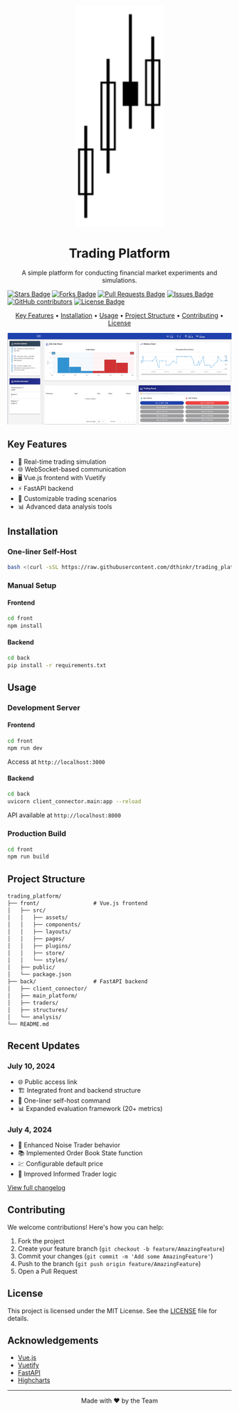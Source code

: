 <p align="center">
  <img src="front/src/assets/trading_platform_logo.svg" alt="Trading Platform Logo" width="200"/>
</p>


<h1 align="center">Trading Platform</h1>

<p align="center">
  A simple platform for conducting financial market experiments and simulations.
</p>

  <p>
    <a href="https://github.com/dthinkr/trading_platform/stargazers"><img src="https://img.shields.io/github/stars/dthinkr/trading_platform" alt="Stars Badge"/></a>
    <a href="https://github.com/dthinkr/trading_platform/network/members"><img src="https://img.shields.io/github/forks/dthinkr/trading_platform" alt="Forks Badge"/></a>
    <a href="https://github.com/dthinkr/trading_platform/pulls"><img src="https://img.shields.io/github/issues-pr/dthinkr/trading_platform" alt="Pull Requests Badge"/></a>
    <a href="https://github.com/dthinkr/trading_platform/issues"><img src="https://img.shields.io/github/issues/dthinkr/trading_platform" alt="Issues Badge"/></a>
    <a href="https://github.com/dthinkr/trading_platform/graphs/contributors"><img alt="GitHub contributors" src="https://img.shields.io/github/contributors/dthinkr/trading_platform?color=2b9348"></a>
    <a href="https://github.com/dthinkr/trading_platform/blob/master/LICENSE"><img src="https://img.shields.io/github/license/dthinkr/trading_platform?color=2b9348" alt="License Badge"/></a>
  </p>
  
<p align="center">
  <a href="#key-features">Key Features</a> •
  <a href="#installation">Installation</a> •
  <a href="#usage">Usage</a> •
  <a href="#project-structure">Project Structure</a> •
  <a href="#contributing">Contributing</a> •
  <a href="#license">License</a>
</p>

<p align="center">
    <img src="front/src/assets/demo.gif" alt="Trading Platform Demo" width="600">
  </p>
</div>

## Key Features

- 🚀 Real-time trading simulation
- 🌐 WebSocket-based communication
- 🖥️ Vue.js frontend with Vuetify
- ⚡ FastAPI backend
- 🔧 Customizable trading scenarios
- 📊 Advanced data analysis tools

## Installation

### One-liner Self-Host

```bash
bash <(curl -sSL https://raw.githubusercontent.com/dthinkr/trading_platform/main/trading_platform_run.sh)
```

### Manual Setup

#### Frontend

```bash
cd front
npm install
```

#### Backend

```bash
cd back
pip install -r requirements.txt
```

## Usage

### Development Server

#### Frontend

```bash
cd front
npm run dev
```

Access at `http://localhost:3000`

#### Backend

```bash
cd back
uvicorn client_connector.main:app --reload
```

API available at `http://localhost:8000`

### Production Build

```bash
cd front
npm run build
```

## Project Structure

```
trading_platform/
├── front/                 # Vue.js frontend
│   ├── src/
│   │   ├── assets/
│   │   ├── components/
│   │   ├── layouts/
│   │   ├── pages/
│   │   ├── plugins/
│   │   ├── store/
│   │   └── styles/
│   ├── public/
│   └── package.json
├── back/                  # FastAPI backend
│   ├── client_connector/
│   ├── main_platform/
│   ├── traders/
│   ├── structures/
│   └── analysis/
└── README.md
```

## Recent Updates

### July 10, 2024

- 🌐 Public access link
- 🏗️ Integrated front and backend structure
- 🚀 One-liner self-host command
- 📊 Expanded evaluation framework (20+ metrics)

### July 4, 2024

- 🔄 Enhanced Noise Trader behavior
- 📚 Implemented Order Book State function
- 💹 Configurable default price
- 🧠 Improved Informed Trader logic

[View full changelog](CHANGELOG.md)

## Contributing

We welcome contributions! Here's how you can help:

1. Fork the project
2. Create your feature branch (`git checkout -b feature/AmazingFeature`)
3. Commit your changes (`git commit -m 'Add some AmazingFeature'`)
4. Push to the branch (`git push origin feature/AmazingFeature`)
5. Open a Pull Request

## License

This project is licensed under the MIT License. See the [LICENSE](LICENSE) file for details.

## Acknowledgements

- [Vue.js](https://vuejs.org/)
- [Vuetify](https://vuetifyjs.com/)
- [FastAPI](https://fastapi.tiangolo.com/)
- [Highcharts](https://www.highcharts.com/)

---

<p align="center">
  Made with ❤️ by the Team
</p>
